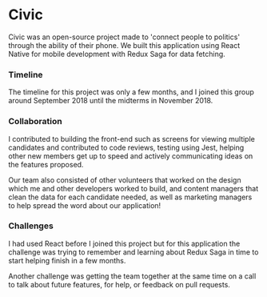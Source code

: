 # Civic
Civic was an open-source project made to 'connect people to politics' through the ability of their phone.
We built this application using React Native for mobile development with Redux Saga for data fetching.

### Timeline
The timeline for this project was only a few months, and I joined this group around September 2018 until the midterms in November 2018.

### Collaboration
I contributed to building the front-end such as screens for viewing multiple candidates and contributed to code reviews, testing using Jest, helping other new members get up to speed and actively communicating ideas on the features proposed. 

Our team also consisted of other volunteers that worked on the design which me and other developers worked to build, and content managers that clean the data for each candidate needed, as well as marketing managers to help spread the word about our application!

### Challenges
I had used React before I joined this project but for this application the challenge was trying to remember and learning about Redux Saga in time to start helping finish in a few months.

Another challenge was getting the team together at the same time on a call to talk about future features, for help, or feedback on pull requests. 


